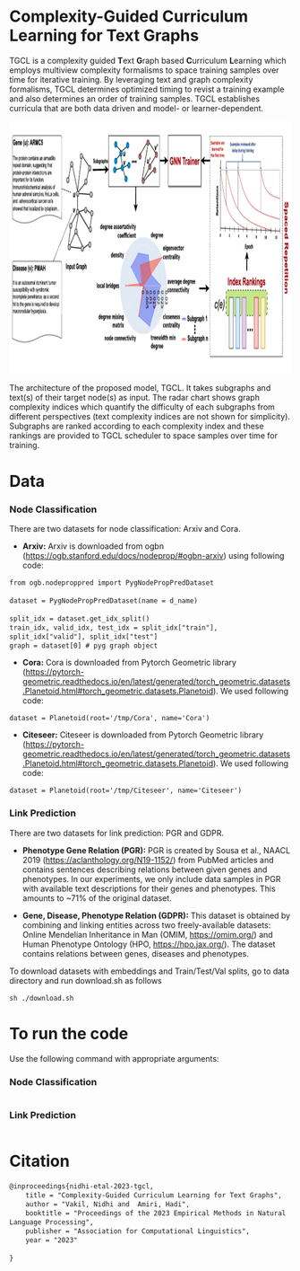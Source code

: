 # Complexity-Guided Curriculum Learning for Text Graphs

TGCL is a complexity guided **T**ext **G**raph based **C**urriculum **L**earning which employs multiview complexity formalisms to space training samples over time for iterative training. By leveraging text and graph complexity formalisms, TGCL determines optimized timing to revist a training example and also determines an order of training samples. TGCL establishes curricula that are both data driven and model- or learner-dependent.

<p align="center">
<img src="https://github.com/CLU-UML/TGCL/blob/main/tgcl.png" width="900" height="450">
</p>


The architecture of the proposed model, TGCL. It takes subgraphs and text(s) of their target node(s)
as input. The radar chart shows graph complexity indices which quantify the difficulty of each subgraphs from
different perspectives (text complexity indices are not shown for simplicity). Subgraphs are ranked according to
each complexity index and these rankings are provided to TGCL scheduler to space samples over time for training.
# Data 

### Node Classification
There are two datasets for node classification: Arxiv and Cora. 

* **Arxiv:** Arxiv is downloaded from ogbn (https://ogb.stanford.edu/docs/nodeprop/#ogbn-arxiv) using following code:

```
from ogb.nodeproppred import PygNodePropPredDataset

dataset = PygNodePropPredDataset(name = d_name) 

split_idx = dataset.get_idx_split()
train_idx, valid_idx, test_idx = split_idx["train"], split_idx["valid"], split_idx["test"]
graph = dataset[0] # pyg graph object

```
* **Cora:** Cora is downloaded from Pytorch Geometric library (https://pytorch-geometric.readthedocs.io/en/latest/generated/torch_geometric.datasets.Planetoid.html#torch_geometric.datasets.Planetoid). We used following code:

```
dataset = Planetoid(root='/tmp/Cora', name='Cora')
```


* **Citeseer:** Citeseer is downloaded from Pytorch Geometric library (https://pytorch-geometric.readthedocs.io/en/latest/generated/torch_geometric.datasets.Planetoid.html#torch_geometric.datasets.Planetoid). We used following code:

```
dataset = Planetoid(root='/tmp/Citeseer', name='Citeseer')
```

### Link Prediction
There are two datasets for link prediction: PGR and GDPR. 

* **Phenotype Gene Relation (PGR):**  PGR is created by Sousa et al., NAACL 2019 (https://aclanthology.org/N19-1152/) from PubMed articles and contains sentences describing relations between given genes and phenotypes. In our experiments, we only include data samples in PGR with available text descriptions for their genes and phenotypes. This amounts to ~71% of the original dataset. 

* **Gene, Disease, Phenotype Relation (GDPR):** This dataset is obtained by combining and linking entities across two freely-available datasets: Online Mendelian Inheritance in Man (OMIM, https://omim.org/) and Human Phenotype Ontology (HPO, https://hpo.jax.org/). The dataset contains relations between genes, diseases and phenotypes.

To download datasets with embeddings and Train/Test/Val splits, go to data directory and run download.sh as follows

```
sh ./download.sh
```

# To run the code 
Use the following command with appropriate arguments:
### Node Classification
```

```
### Link Prediction
```

```
# Citation

```
@inproceedings{nidhi-etal-2023-tgcl,
    title = "Complexity-Guided Curriculum Learning for Text Graphs",
    author = "Vakil, Nidhi and  Amiri, Hadi",
    booktitle = "Proceedings of the 2023 Empirical Methods in Natural Language Processing",
    publisher = "Association for Computational Linguistics",
    year = "2023"
    
}
```
